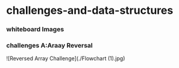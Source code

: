 # challenges-and-data-structures

### whiteboard Images

### challenges A:Araay Reversal

![Reversed Array Challenge](./Flowchart (1).jpg)

